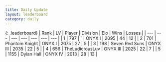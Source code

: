 ```yaml
---
title: Daily Update
layout: leaderboard
category: daily
---
```


{: .leaderboard}
| Rank | LV | Player | Division | Elo | Wins | Losses |
| --- | --- | --- | --- | --- | --- | --- |
| <span data-change="12">1</span> | 797 | <span title="ID: 224611">´</span> | ONYX I | <span data-change="232">2095</span> | <span data-change="38">44</span> | <span data-change="11">12</span> |
| <span data-change="5">2</span> | 701 | <span title="ID: 742939">Phantom Knight</span> | ONYX I | <span data-change="156">2075</span> | <span data-change="20">27</span> | <span data-change="4">5</span> |
| <span data-change="-">3</span> | 198 | <span title="ID: 670324">Seven Red Suns</span> | ONYX III | <span data-change="-">2035</span> | <span data-change="-">22</span> | <span data-change="-">5</span> |
| <span data-change="-1">4</span> | 656 | <span title="ID: 390615">TheLudicrousLuv</span> | ONYX III | <span data-change="46">2025</span> | <span data-change="11">22</span> | <span data-change="6">7</span> |
| <span data-change="-4">5</span> | 1155 | <span title="ID: 174294">Dylan Hall</span> | ONYX IV | <span data-change="-1">2013</span> | <span data-change="3">28</span> | <span data-change="2">13</span> |